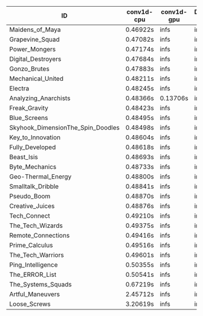 |ID|conv1d-cpu|conv1d-gpu|DWSPConv2D-gpu|gemm-gpu|avg|
|-|-|-|-|-|-|
|Maidens_of_Maya|0.46922s|infs|infs|4.53447s|infs|
|Grapevine_Squad|0.47082s|infs|infs|4.52297s|infs|
|Power_Mongers|0.47174s|infs|infs|4.52409s|infs|
|Digital_Destroyers|0.47684s|infs|infs|4.45701s|infs|
|Gonzo_Brutes|0.47883s|infs|infs|4.70287s|infs|
|Mechanical_United|0.48211s|infs|infs|4.57655s|infs|
|Electra|0.48245s|infs|infs|4.52958s|infs|
|Analyzing_Anarchists|0.48366s|0.13706s|infs|4.56114s|infs|
|Freak_Gravity|0.48423s|infs|infs|4.52240s|infs|
|Blue_Screens|0.48495s|infs|infs|4.50488s|infs|
|Skyhook_DimensionThe_Spin_Doodles|0.48498s|infs|infs|4.55369s|infs|
|Key_to_Innovation|0.48604s|infs|infs|4.53292s|infs|
|Fully_Developed|0.48618s|infs|infs|4.53978s|infs|
|Beast_Isis|0.48693s|infs|infs|4.52261s|infs|
|Byte_Mechanics|0.48733s|infs|infs|7.71684s|infs|
|Geo-Thermal_Energy|0.48800s|infs|infs|4.55418s|infs|
|Smalltalk_Dribble|0.48841s|infs|infs|4.53893s|infs|
|Pseudo_Boom|0.48870s|infs|infs|4.53958s|infs|
|Creative_Juices|0.48876s|infs|infs|4.56621s|infs|
|Tech_Connect|0.49210s|infs|infs|4.53632s|infs|
|The_Tech_Wizards|0.49375s|infs|infs|4.53119s|infs|
|Remote_Connections|0.49416s|infs|infs|4.54394s|infs|
|Prime_Calculus|0.49516s|infs|infs|4.51938s|infs|
|The_Tech_Warriors|0.49601s|infs|infs|4.48985s|infs|
|Ping_Intelligence|0.50355s|infs|infs|4.55704s|infs|
|The_ERROR_List|0.50541s|infs|infs|4.50259s|infs|
|The_Systems_Squads|0.67219s|infs|infs|4.52205s|infs|
|Artful_Maneuvers|2.45712s|infs|infs|12.38850s|infs|
|Loose_Screws|3.20619s|infs|infs|14.31520s|infs|
